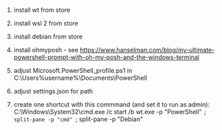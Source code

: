 1. install wt from store
2. install wsl 2 from store
3. install debian from store
4. install ohmyposh - see https://www.hanselman.com/blog/my-ultimate-powershell-prompt-with-oh-my-posh-and-the-windows-terminal

5. adjust Microsoft.PowerShell_profile.ps1 in C:\Users\%username%\Documents\PowerShell

6. adjust settings.json for path

7. create one shortcut with this commmand (and set it to run as admin):
C:\Windows\System32\cmd.exe /c start /b wt.exe -p "PowerShell" `; split-pane -p "cmd" `; split-pane -p "Debian"